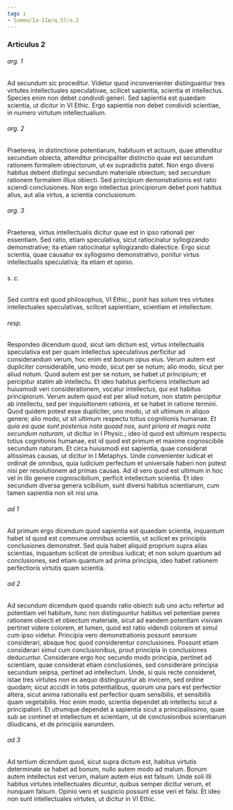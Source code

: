 ```yaml
---
tags : 
- Summa/Ia-IIæ/q.57/a.2
---
```


### Articulus 2

###### arg. 1
Ad secundum sic proceditur. Videtur quod inconvenienter distinguantur tres virtutes intellectuales speculativae, scilicet sapientia, scientia et intellectus. Species enim non debet condividi generi. Sed sapientia est quaedam scientia, ut dicitur in VI Ethic. Ergo sapientia non debet condividi scientiae, in numero virtutum intellectualium.

###### arg. 2
Praeterea, in distinctione potentiarum, habituum et actuum, quae attenditur secundum obiecta, attenditur principaliter distinctio quae est secundum rationem formalem obiectorum, ut ex supradictis patet. Non ergo diversi habitus debent distingui secundum materiale obiectum; sed secundum rationem formalem illius obiecti. Sed principium demonstrationis est ratio sciendi conclusiones. Non ergo intellectus principiorum debet poni habitus alius, aut alia virtus, a scientia conclusionum.

###### arg. 3
Praeterea, virtus intellectualis dicitur quae est in ipso rationali per essentiam. Sed ratio, etiam speculativa, sicut ratiocinatur syllogizando demonstrative; ita etiam ratiocinatur syllogizando dialectice. Ergo sicut scientia, quae causatur ex syllogismo demonstrativo, ponitur virtus intellectualis speculativa; ita etiam et opinio.

###### s. c.
Sed contra est quod philosophus, VI Ethic., ponit has solum tres virtutes intellectuales speculativas, scilicet sapientiam, scientiam et intellectum.

###### resp.
Respondeo dicendum quod, sicut iam dictum est, virtus intellectualis speculativa est per quam intellectus speculativus perficitur ad considerandum verum, hoc enim est bonum opus eius. Verum autem est dupliciter considerabile, uno modo, sicut per se notum; alio modo, sicut per aliud notum. Quod autem est per se notum, se habet ut principium; et percipitur statim ab intellectu. Et ideo habitus perficiens intellectum ad huiusmodi veri considerationem, vocatur intellectus, qui est habitus principiorum. Verum autem quod est per aliud notum, non statim percipitur ab intellectu, sed per inquisitionem rationis, et se habet in ratione termini. Quod quidem potest esse dupliciter, uno modo, ut sit ultimum in aliquo genere; alio modo, ut sit ultimum respectu totius cognitionis humanae. *Et quia ea quae sunt posterius nota quoad nos, sunt priora et magis nota secundum naturam*, ut dicitur in I Physic.; ideo id quod est ultimum respectu totius cognitionis humanae, est id quod est primum et maxime cognoscibile secundum naturam. Et circa huiusmodi est sapientia, quae considerat altissimas causas, ut dicitur in I Metaphys. Unde convenienter iudicat et ordinat de omnibus, quia iudicium perfectum et universale haberi non potest nisi per resolutionem ad primas causas. Ad id vero quod est ultimum in hoc vel in illo genere cognoscibilium, perficit intellectum scientia. Et ideo secundum diversa genera scibilium, sunt diversi habitus scientiarum, cum tamen sapientia non sit nisi una.

###### ad 1
Ad primum ergo dicendum quod sapientia est quaedam scientia, inquantum habet id quod est commune omnibus scientiis, ut scilicet ex principiis conclusiones demonstret. Sed quia habet aliquid proprium supra alias scientias, inquantum scilicet de omnibus iudicat; et non solum quantum ad conclusiones, sed etiam quantum ad prima principia, ideo habet rationem perfectioris virtutis quam scientia.

###### ad 2
Ad secundum dicendum quod quando ratio obiecti sub uno actu refertur ad potentiam vel habitum, tunc non distinguuntur habitus vel potentiae penes rationem obiecti et obiectum materiale, sicut ad eandem potentiam visivam pertinet videre colorem, et lumen, quod est ratio videndi colorem et simul cum ipso videtur. Principia vero demonstrationis possunt seorsum considerari, absque hoc quod considerentur conclusiones. Possunt etiam considerari simul cum conclusionibus, prout principia in conclusiones deducuntur. Considerare ergo hoc secundo modo principia, pertinet ad scientiam, quae considerat etiam conclusiones, sed considerare principia secundum seipsa, pertinet ad intellectum. Unde, si quis recte consideret, istae tres virtutes non ex aequo distinguuntur ab invicem, sed ordine quodam; sicut accidit in totis potentialibus, quorum una pars est perfectior altera, sicut anima rationalis est perfectior quam sensibilis, et sensibilis quam vegetabilis. Hoc enim modo, scientia dependet ab intellectu sicut a principaliori. Et utrumque dependet a sapientia sicut a principalissimo, quae sub se continet et intellectum et scientiam, ut de conclusionibus scientiarum diiudicans, et de principiis earundem.

###### ad 3
Ad tertium dicendum quod, sicut supra dictum est, habitus virtutis determinate se habet ad bonum, nullo autem modo ad malum. Bonum autem intellectus est verum, malum autem eius est falsum. Unde soli illi habitus virtutes intellectuales dicuntur, quibus semper dicitur verum, et nunquam falsum. Opinio vero et suspicio possunt esse veri et falsi. Et ideo non sunt intellectuales virtutes, ut dicitur in VI Ethic.

